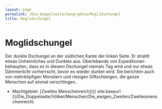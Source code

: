 ```yaml
---
layout: page
permalink: /Die_Doppelseite/Geographie/Moglidschungel
title: Moglidschungel
---
```


# Moglidschungel

Der dunkle Dschungel an der südlichen Kante der linken Seite. Er strahlt etwas Unheimliches und Dunkles aus. Überlebende von Expeditionen behaupten, dass es in diesem Dschungel niemals Tag wird und nur etwas Dämmerlicht vorherrscht, bevor es wieder dunkel wird. Sie berichten auch von mehrköpfigen Monstern und riesigen Giftschlangen, die ganze Menschen auf einmal verschlingen.

- Machtgebiet: [Zweites Menschenreich]({{ site.baseurl }}/Die_Doppelseite/Völker/Menschen/Die_ewigen_Zweiten/Zweitesmenschenreich)

